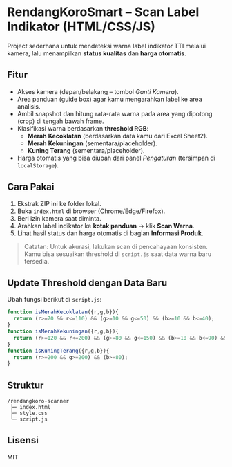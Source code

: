 # RendangKoroSmart – Scan Label Indikator (HTML/CSS/JS)

Project sederhana untuk mendeteksi warna label indikator TTI melalui kamera, lalu menampilkan **status kualitas** dan **harga otomatis**.

## Fitur
- Akses kamera (depan/belakang – tombol *Ganti Kamera*).
- Area panduan (guide box) agar kamu mengarahkan label ke area analisis.
- Ambil snapshot dan hitung rata-rata warna pada area yang dipotong (crop) di tengah bawah frame.
- Klasifikasi warna berdasarkan **threshold RGB**:
  - **Merah Kecoklatan** (berdasarkan data kamu dari Excel Sheet2).
  - **Merah Kekuningan** (sementara/placeholder).
  - **Kuning Terang** (sementara/placeholder).
- Harga otomatis yang bisa diubah dari panel *Pengaturan* (tersimpan di `localStorage`).

## Cara Pakai
1. Ekstrak ZIP ini ke folder lokal.
2. Buka `index.html` di browser (Chrome/Edge/Firefox).
3. Beri izin kamera saat diminta.
4. Arahkan label indikator ke **kotak panduan** → klik **Scan Warna**.
5. Lihat hasil status dan harga otomatis di bagian **Informasi Produk**.

> Catatan: Untuk akurasi, lakukan scan di pencahayaan konsisten. Kamu bisa sesuaikan threshold di `script.js` saat data warna baru tersedia.

## Update Threshold dengan Data Baru
Ubah fungsi berikut di `script.js`:
```js
function isMerahKecoklatan({r,g,b}){
  return (r>=70 && r<=110) && (g>=10 && g<=50) && (b>=10 && b<=40);
}
function isMerahKekuningan({r,g,b}){
  return (r>=120 && r<=200) && (g>=80 && g<=150) && (b>=10 && b<=90) && r>g && b<g;
}
function isKuningTerang({r,g,b}){
  return (r>=200 && g>=200) && (b>=80);
}
```

## Struktur
```
/rendangkoro-scanner
 ├─ index.html
 ├─ style.css
 └─ script.js
```

## Lisensi
MIT

